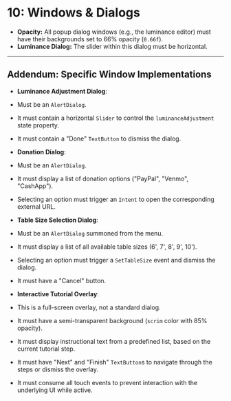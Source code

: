 # 10: Windows & Dialogs

*   **Opacity:** All popup dialog windows (e.g., the luminance editor) must have their backgrounds set to 66% opacity (`0.66f`).
*   **Luminance Dialog:** The slider within this dialog must be horizontal.

***
## Addendum: Specific Window Implementations

*   **Luminance Adjustment Dialog**:
  *   Must be an `AlertDialog`.
  *   It must contain a horizontal `Slider` to control the `luminanceAdjustment` state property.
  *   It must contain a "Done" `TextButton` to dismiss the dialog.

*   **Donation Dialog**:
  *   Must be an `AlertDialog`.
  *   It must display a list of donation options ("PayPal", "Venmo", "CashApp").
  *   Selecting an option must trigger an `Intent` to open the corresponding external URL.

*   **Table Size Selection Dialog**:
  *   Must be an `AlertDialog` summoned from the menu.
  *   It must display a list of all available table sizes (6', 7', 8', 9', 10').
  *   Selecting an option must trigger a `SetTableSize` event and dismiss the dialog.
  *   It must have a "Cancel" button.

*   **Interactive Tutorial Overlay**:
  *   This is a full-screen overlay, not a standard dialog.
  *   It must have a semi-transparent background (`scrim` color with 85% opacity).
  *   It must display instructional text from a predefined list, based on the current tutorial step.
  *   It must have "Next" and "Finish" `TextButton`s to navigate through the steps or dismiss the overlay.
  *   It must consume all touch events to prevent interaction with the underlying UI while active.